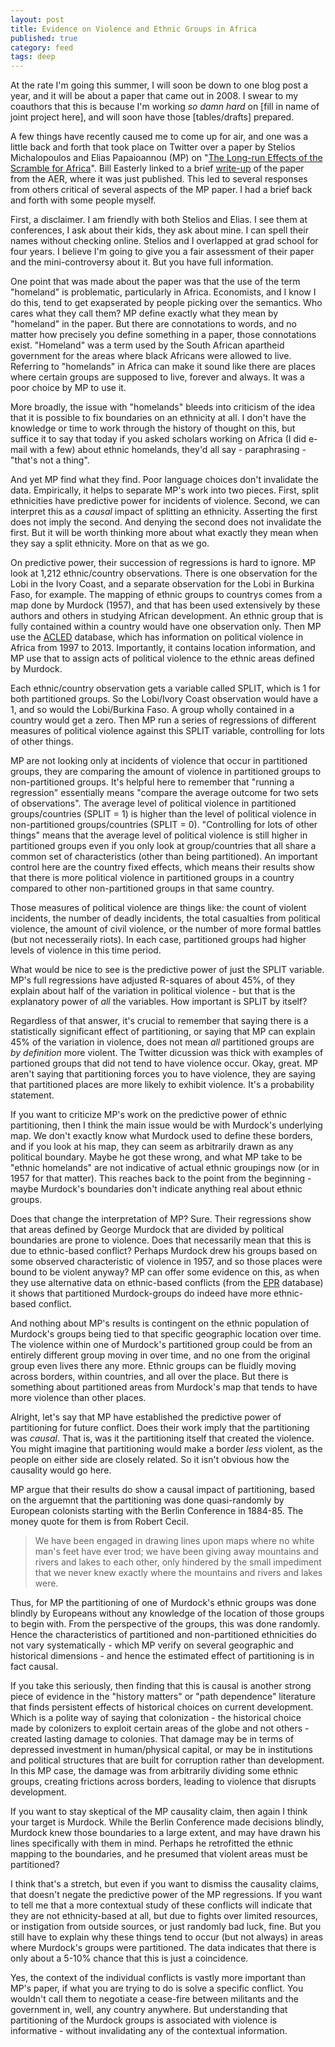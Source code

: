 ```yaml
---
layout: post
title: Evidence on Violence and Ethnic Groups in Africa
published: true
category: feed
tags: deep
---
```


At the rate I'm going this summer, I will soon be down to one blog post a year, and it will be about a paper that came out in 2008. I swear to my coauthors that this is because I'm working *so damn hard* on [fill in name of joint project here], and will soon have those [tables/drafts] prepared. 

A few things have recently caused me to come up for air, and one was a little back and forth that took place on Twitter over a paper by Stelios Michalopoulos and Elias Papaioannou (MP) on "[The Long-run Effects of the Scramble for Africa](https://www.aeaweb.org/articles?id=10.1257/aer.20131311)". Bill Easterly linked to a brief [write-up](https://t.co/zbQ75Ri41J) of the paper from the AER, where it was just published. This led to several responses from others critical of several aspects of the MP paper. I had a brief back and forth with some people myself.

First, a disclaimer. I am friendly with both Stelios and Elias. I see them at conferences, I ask about their kids, they ask about mine. I can spell their names without checking online. Stelios and I overlapped at grad school for four years. I believe I'm going to give you a fair assessment of their paper and the mini-controversy about it. But you have full information.

One point that was made about the paper was that the use of the term "homeland" is problematic, particularly in Africa. Economists, and I know I do this, tend to get exapserated by people picking over the semantics. Who cares what they call them? MP define exactly what they mean by "homeland" in the paper. But there are connotations to words, and no matter how precisely you define something in a paper, those connotations exist. "Homeland" was a term used by the South African apartheid government for the areas where black Africans were allowed to live. Referring to "homelands" in Africa can make it sound like there are places where certain groups are supposed to live, forever and always. It was a poor choice by MP to use it.

More broadly, the issue with "homelands" bleeds into criticism of the idea that it is possible to fix boundaries on an ethnicity at all. I don't have the knowledge or time to work through the history of thought on this, but suffice it to say that today if you asked scholars working on Africa (I did e-mail with a few) about ethnic homelands, they'd all say - paraphrasing - "that's not a thing". 

And yet MP find what they find. Poor language choices don't invalidate the data. Empirically, it helps to separate MP's work into two pieces. First, split ethnicities have predictive power for incidents of violence. Second, we can interpret this as a *causal* impact of splitting an ethnicity. Asserting the first does not imply the second. And denying the second does not invalidate the first. But it will be worth thinking more about what exactly they mean when they say a split ethnicity. More on that as we go.

On predictive power, their succession of regressions is hard to ignore. MP look at 1,212 ethnic/country observations. There is one observation for the Lobi in the Ivory Coast, and a separate observation for the Lobi in Burkina Faso, for example. The mapping of ethnic groups to countrys comes from a map done by Murdock (1957), and that has been used extensively by these authors and others in studying African development. An ethnic group that is fully contained within a country would have one observation only. Then MP use the [ACLED](http://www.acleddata.com) database, which has information on political violence in Africa from 1997 to 2013. Importantly, it contains location information, and MP use that to assign acts of political violence to the ethnic areas defined by Murdock. 

Each ethnic/country observation gets a variable called SPLIT, which is 1 for both partitioned groups. So the Lobi/Ivory Coast observation would have a 1, and so would the Lobi/Burkina Faso. A group wholly contained in a country would get a zero. Then MP run a series of regressions of different measures of political violence against this SPLIT variable, controlling for lots of other things. 

MP are not looking only at incidents of violence that occur in partitioned groups, they are comparing the amount of violence in partitioned groups to non-partitioned groups. It's helpful here to remember that "running a regression" essentially means "compare the average outcome for two sets of observations". The average level of political violence in partitioned groups/countries (SPLIT = 1) is higher than the level of political violence in non-partitioned groups/countries (SPLIT = 0). "Controlling for lots of other things" means that the average level of political violence is still higher in partitioned groups even if you only look at group/countries that all share a common set of characteristics (other than being partitioned). An important control here are the country fixed effects, which means their results show that there is more political violence in partitioned groups in a country compared to other non-partitioned groups in that same country.

Those measures of political violence are things like: the count of violent incidents, the number of deadly incidents, the total casualties from political violence, the amount of civil violence, or the number of more formal battles (but not necesseraily riots). In each case, partitioned groups had higher levels of violence in this time period.

What would be nice to see is the predictive power of just the SPLIT variable. MP's full regressions have adjusted R-squares of about 45%, of they explain about half of the variation in political violence - but that is the explanatory power of *all* the variables. How important is SPLIT by itself?

Regardless of that answer, it's crucial to remember that saying there is a statistically significant effect of partitioning, or saying that MP can explain 45% of the variation in violence, does not mean *all* partitioned groups are *by definition* more violent. The Twitter dicussion was thick with examples of partioned groups that did not tend to have violence occur. Okay, great. MP aren't saying that partitioning forces you to have violence, they are saying that partitioned places are more likely to exhibit violence. It's a probability statement. 

If you want to criticize MP's work on the predictive power of ethnic partitioning, then I think the main issue would be with Murdock's underlying map. We don't exactly know what Murdock used to define these borders, and if you look at his map, they can seem as arbitrarily drawn as any political boundary. Maybe he got these wrong, and what MP take to be "ethnic homelands" are not indicative of actual ethnic groupings now (or in 1957 for that matter). This reaches back to the point from the beginning - maybe Murdock's boundaries don't indicate anything real about ethnic groups.

Does that change the interpretation of MP? Sure. Their regressions show that areas defined by George Murdock that are divided by political boundaries are prone to violence. Does that necessarily mean that this is due to ethnic-based conflict? Perhaps Murdock drew his groups based on some observed characteristic of violence in 1957, and so those places were bound to be violent anyway? MP can offer some evidence on this, as when they use alternative data on ethnic-based conflicts (from the [EPR](http://www.epr.ucla.edu) database) it shows that partitioned Murdock-groups do indeed have more ethnic-based conflict.

And nothing about MP's results is contingent on the ethnic population of Murdock's groups being tied to that specific geographic location over time. The violence within one of Murdock's partitioned group could be from an entirely different group moving in over time, and no one from the original group even lives there any more. Ethnic groups can be fluidly moving across borders, within countries, and all over the place. But there is something about partitioned areas from Murdock's map that tends to have more violence than other places.

Alright, let's say that MP have established the predictive power of partitioning for future conflict. Does their work imply that the partitioning was *causal*. That is, was it the partitioning itself that created the violence. You might imagine that partitioning would make a border *less* violent, as the people on either side are closely related. So it isn't obvious how the causality would go here.

MP argue that their results do show a causal impact of partitioning, based on the arguemnt that the partitioning was done quasi-randomly by European colonists starting with the Berlin Conference in 1884-85. The money quote for them is from Robert Cecil.

> We have been engaged in drawing lines upon maps where no white man's feet have ever trod; we have been giving away mountains and rivers and lakes to each other, only hindered by the small impediment that we never knew exactly where the mountains and rivers and lakes were.

Thus, for MP the partitioning of one of Murdock's ethnic groups was done blindly by Europeans without any knowledge of the location of those groups to begin with. From the perspective of the groups, this was done randomly. Hence the characteristics of partitioned and non-partitioned ethnicities do not vary systematically - which MP verify on several geographic and historical dimensions - and hence the estimated effect of partitioning is in fact causal. 

If you take this seriously, then finding that this is causal is another strong piece of evidence in the "history matters" or "path dependence" literature that finds persistent effects of historical choices on current development. Which is a polite way of saying that colonization - the historical choice made by colonizers to exploit certain areas of the globe and not others - created lasting damage to colonies. That damage may be in terms of depressed investment in human/physical capital, or may be in institutions and political structures that are built for corruption rather than development. In this MP case, the damage was from arbitrarily dividing some ethnic groups, creating frictions across borders, leading to violence that disrupts development.

If you want to stay skeptical of the MP causality claim, then again I think your target is Murdock. While the Berlin Conference made decisions blindly, Murdock knew those boundaries to a large extent, and may have drawn his lines specifically with them in mind. Perhaps he retrofitted the ethnic mapping to the boundaries, and he presumed that violent areas must be partitioned?

I think that's a stretch, but even if you want to dismiss the causality claims, that doesn't negate the predictive power of the MP regressions. If you want to tell me that a more contextual study of these conflicts will indicate that they are not ethnicity-based at all, but due to fights over limited resources, or instigation from outside sources, or just randomly bad luck, fine. But you still have to explain why these things tend to occur (but not always) in areas where Murdock's groups were partitioned. The data indicates that there is only about a 5-10% chance that this is just a coincidence.

Yes, the context of the individual conflicts is vastly more important than MP's paper, if what you are trying to do is solve a specific conflict. You wouldn't call them to negotiate a cease-fire between militants and the government in, well, any country anywhere. But understanding that partitioning of the Murdock groups is associated with violence is informative - without invalidating any of the contextual information. 